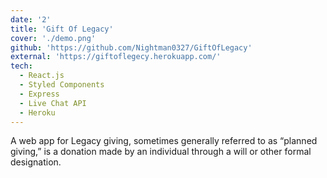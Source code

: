 ```yaml
---
date: '2'
title: 'Gift Of Legacy'
cover: './demo.png'
github: 'https://github.com/Nightman0327/GiftOfLegacy'
external: 'https://giftoflegecy.herokuapp.com/'
tech:
  - React.js
  - Styled Components
  - Express
  - Live Chat API
  - Heroku
---
```


A web app for Legacy giving, sometimes generally referred to as “planned giving,” is a donation made by an individual through a will or other formal designation.
